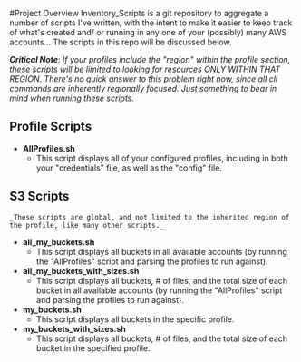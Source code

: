 #Project Overview
Inventory_Scripts is a git repository to aggregate a number of scripts I've written, with the intent to make it easier to keep track of what's created and/ or running in any one of your (possibly) many AWS accounts... The scripts in this repo will be discussed below.

**_Critical Note_**:  *If your profiles include the "region" within the profile section, these scripts will be limited to looking for resources ONLY WITHIN THAT REGION. There's no quick answer to this problem right now, since all cli commands are inherently regionally focused. Just something to bear in mind when running these scripts.*

## Profile Scripts
- **AllProfiles.sh**
    - This script displays all of your configured profiles, including in both your "credentials" file, as well as the "config" file.

## S3 Scripts
    _These scripts are global, and not limited to the inherited region of the profile, like many other scripts._
- **all_my_buckets.sh**
    - This script displays all buckets in all available accounts (by running the "AllProfiles" script and parsing the profiles to run against).
- **all_my_buckets_with_sizes.sh**
    - This script displays all buckets, # of files, and the total size of each bucket in all available accounts (by running the "AllProfiles" script and parsing the profiles to run against).
- **my_buckets.sh**
    - This script displays all buckets in the specific profile.
- **my_buckets_with_sizes.sh**
    - This script displays all buckets, # of files, and the total size of each bucket in the specified profile.
